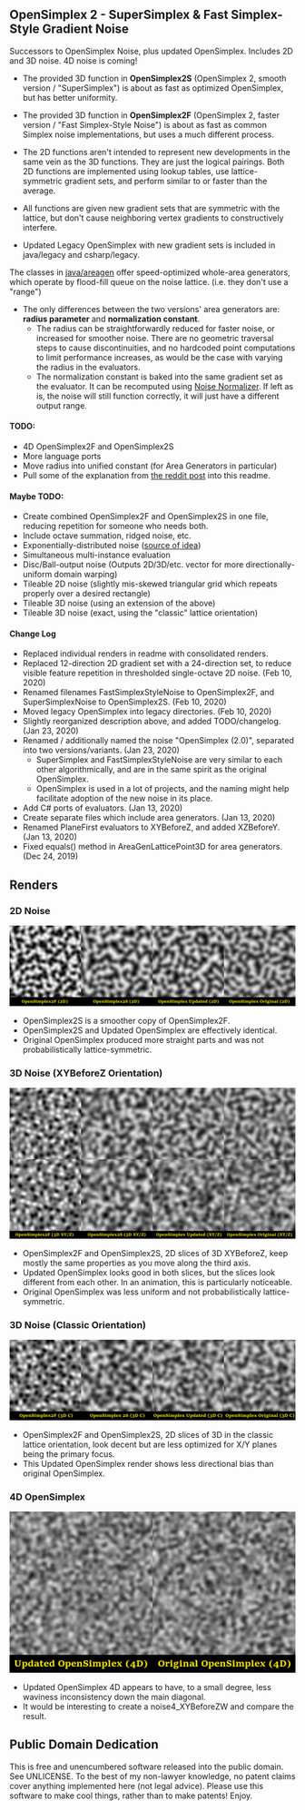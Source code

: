 ## OpenSimplex 2 - SuperSimplex & Fast Simplex-Style Gradient Noise

Successors to OpenSimplex Noise, plus updated OpenSimplex. Includes 2D and 3D noise. 4D noise is coming!

* The provided 3D function in **OpenSimplex2S** (OpenSimplex 2, smooth version / "SuperSimplex") is about as fast as optimized OpenSimplex, but has better uniformity.

* The provided 3D function in **OpenSimplex2F** (OpenSimplex 2, faster version / "Fast Simplex-Style Noise") is about as fast as common Simplex noise implementations, but uses a much different process.

* The 2D functions aren't intended to represent new developments in the same vein as the 3D functions. They are just the logical pairings. Both 2D functions are implemented using lookup tables, use lattice-symmetric gradient sets, and perform similar to or faster than the average.

* All functions are given new gradient sets that are symmetric with the lattice, but don't cause neighboring vertex gradients to constructively interfere.

* Updated Legacy OpenSimplex with new gradient sets is included in java/legacy and csharp/legacy.

The classes in [java/areagen](https://github.com/KdotJPG/New-Simplex-Style-Gradient-Noise/tree/master/java/areagen) offer speed-optimized whole-area generators, which operate by flood-fill queue on the noise lattice. (i.e. they don't use a "range")

* The only differences between the two versions' area generators are: **radius parameter** and **normalization constant**.
  * The radius can be straightforwardly reduced for faster noise, or increased for smoother noise. There are no geometric traversal steps to cause discontinuities, and no hardcoded point computations to limit performance increases, as would be the case with varying the radius in the evaluators.
  * The normalization constant is baked into the same gradient set as the evaluator. It can be recomputed using [Noise Normalizer](https://github.com/KdotJPG/NoiseNormalizer). If left as is, the noise will still function correctly, it will just have a different output range.

#### TODO:

* 4D OpenSimplex2F and OpenSimplex2S
* More language ports
* Move radius into unified constant (for Area Generators in particular)
* Pull some of the explanation from [the reddit post](https://www.reddit.com/r/VoxelGameDev/comments/ee94wg/supersimplex_the_better_opensimplex_new_gradient/) into this readme.

#### Maybe TODO:

* Create combined OpenSimplex2F and OpenSimplex2S in one file, reducing repetition for someone who needs both.
* Include octave summation, ridged noise, etc.
* Exponentially-distributed noise ([source of idea](http://jcgt.org/published/0004/02/01/))
* Simultaneous multi-instance evaluation
* Disc/Ball-output noise (Outputs 2D/3D/etc. vector for more directionally-uniform domain warping)
* Tileable 2D noise (slightly mis-skewed triangular grid which repeats properly over a desired rectangle)
* Tileable 3D noise (using an extension of the above)
* Tileable 3D noise (exact, using the "classic" lattice orientation)

#### Change Log
* Replaced individual renders in readme with consolidated renders.
* Replaced 12-direction 2D gradient set with a 24-direction set, to reduce visible feature repetition in thresholded single-octave 2D noise. (Feb 10, 2020)
* Renamed filenames FastSimplexStyleNoise to OpenSimplex2F, and SuperSimplexNoise to OpenSimplex2S. (Feb 10, 2020)
* Moved legacy OpenSimplex into legacy directories. (Feb 10, 2020)
* Slightly reorganized description above, and added TODO/changelog. (Jan 23, 2020)
* Renamed / additionally named the noise "OpenSimplex (2.0)", separated into two versions/variants. (Jan 23, 2020)
  * SuperSimplex and FastSimplexStyleNoise are very similar to each other algorithmically, and are in the same spirit as the original OpenSimplex.
  * OpenSimplex is used in a lot of projects, and the naming might help facilitate adoption of the new noise in its place.
* Add C# ports of evaluators. (Jan 13, 2020)
* Create separate files which include area generators. (Jan 13, 2020)
* Renamed PlaneFirst evaluators to XYBeforeZ, and added XZBeforeY. (Jan 13, 2020)
* Fixed equals() method in AreaGenLatticePoint3D for area generators. (Dec 24, 2019)

## Renders

### 2D Noise

![Renders 2D](images/renders2D.png?raw=true)

* OpenSimplex2S is a smoother copy of OpenSimplex2F.
* OpenSimplex2S and Updated OpenSimplex are effectively identical.
* Original OpenSimplex produced more straight parts and was not probabilistically lattice-symmetric.

### 3D Noise (XYBeforeZ Orientation)

![Renders 3D XYBeforeZ](images/renders3Dpf.png?raw=true)

* OpenSimplex2F and OpenSimplex2S, 2D slices of 3D XYBeforeZ, keep mostly the same properties as you move along the third axis.
* Updated OpenSimplex looks good in both slices, but the slices look different from each other. In an animation, this is particularly noticeable.
* Original OpenSimplex was less uniform and not probabilistically lattice-symmetric.

### 3D Noise (Classic Orientation)

![Renders 3D Classic](images/renders3Dc.png?raw=true)

* OpenSimplex2F and OpenSimplex2S, 2D slices of 3D in the classic lattice orientation, look decent but are less optimized for X/Y planes being the primary focus.
* This Updated OpenSimplex render shows less directional bias than original OpenSimplex.

### 4D OpenSimplex

![OpenSimplexRenders 4D](images/rendersOSN4D.png?raw=true)

* Updated OpenSimplex 4D appears to have, to a small degree, less waviness inconsistency down the main diagonal.
* It would be interesting to create a noise4_XYBeforeZW and compare the result.

## Public Domain Dedication

This is free and unencumbered software released into the public domain. See UNLICENSE. To the best of my non-lawyer knowledge, no patent claims cover anything implemented here (not legal advice). Please use this software to make cool things, rather than to make patents! Enjoy.
